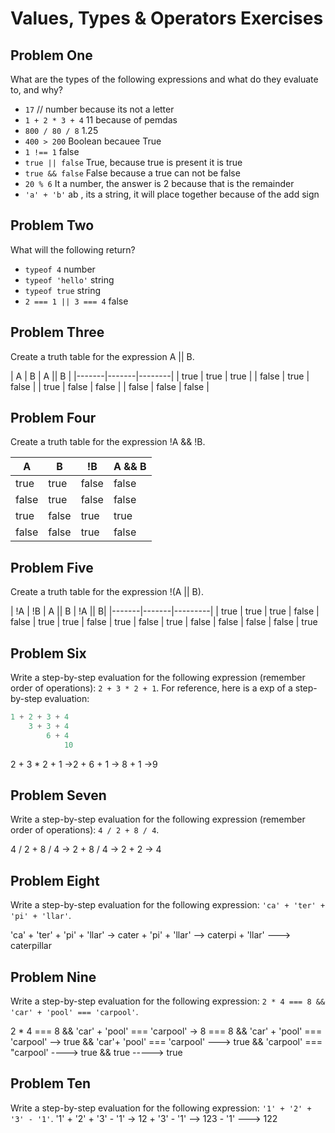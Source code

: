 # Values, Types & Operators Exercises

## Problem One

What are the types of the following expressions and what do they evaluate to, and why?

* `17` 
// number because its not a letter
* `1 + 2 * 3 + 4`
11 because of pemdas
* `800 / 80 / 8`
1.25 
* `400 > 200`
Boolean becauee True 
* `1 !== 1`
false
* `true || false`
True, because true is present it is true
* `true && false`
False because a true can not be false
* `20 % 6`
It a number, the answer is 2 because that is the remainder
* `'a' + 'b'`
ab , its a string, it will place together because of the add sign

## Problem Two

What will the following return?

* `typeof 4`
number
*  `typeof 'hello'`
string
*  `typeof true`
string
* `2 === 1 || 3 === 4`
false


## Problem Three

Create a truth table for the expression A || B.


|   A   |   B   | A || B | 
|-------|-------|--------|
| true  | true  | true  |
| false | true  | false |
| true  | false | false |
| false | false | false | 


## Problem Four

Create a truth table for the expression !A && !B.



|   A   |   B   |   !B   | A && B    | 
|-------|-------|--------|---------  |
| true  | true  | false  |  false    |
| false | true  | false  |  false    |
| true  | false | true   |  true     |
| false | false |  true  |  false    | 

## Problem Five

Create a truth table for the expression !(A || B).

|   !A  |   !B  |  A || B | !A || B|
|-------|-------|---------|
| true  | true  | true    |  false
| false | true  | true    |  false
| true  | false | true    |  false 
| false | false | false   |  true

## Problem Six

Write a step-by-step evaluation for the following expression (remember order of operations): `2 + 3 * 2 + 1`.
  For reference, here is a exp of a step-by-step evaluation: 
  ```js
  1 + 2 + 3 + 4  
      3 + 3 + 4
          6 + 4
              10
  ```
  2 + 3 * 2 + 1
  ->2 + 6 + 1
   -> 8 + 1 
    ->9
    
 ## Problem Seven
 
 Write a step-by-step evaluation for the following expression (remember order of operations): `4 / 2 + 8 / 4`.

 4 / 2 + 8 / 4
 -> 2 + 8 / 4
  -> 2 + 2
   -> 4
 ## Problem Eight
 
 Write a step-by-step evaluation for the following expression: `'ca' + 'ter' + 'pi' + 'llar'`.

 'ca' + 'ter' + 'pi' + 'llar' 
 -> cater + 'pi' + 'llar'
 --> caterpi + 'llar'
 ---> caterpillar
 ## Problem Nine
 
 Write a step-by-step evaluation for the following expression: `2 * 4 === 8 && 'car' + 'pool' === 'carpool'`.

 2 * 4 === 8 && 'car' + 'pool' === 'carpool'
 -> 8 === 8 &&  'car' + 'pool' === 'carpool'
 --> true && 'car'+ 'pool' === 'carpool'
 ---> true && 'carpool' === "carpool'
 ----> true && true 
 -----> true
 
 ## Problem Ten
 
  Write a step-by-step evaluation for the following expression: `'1' + '2' + '3' - '1'`.
  '1' + '2' + '3' - '1'
  -> 12 + '3' - '1'
  --> 123 - '1'
  ---> 122


  
